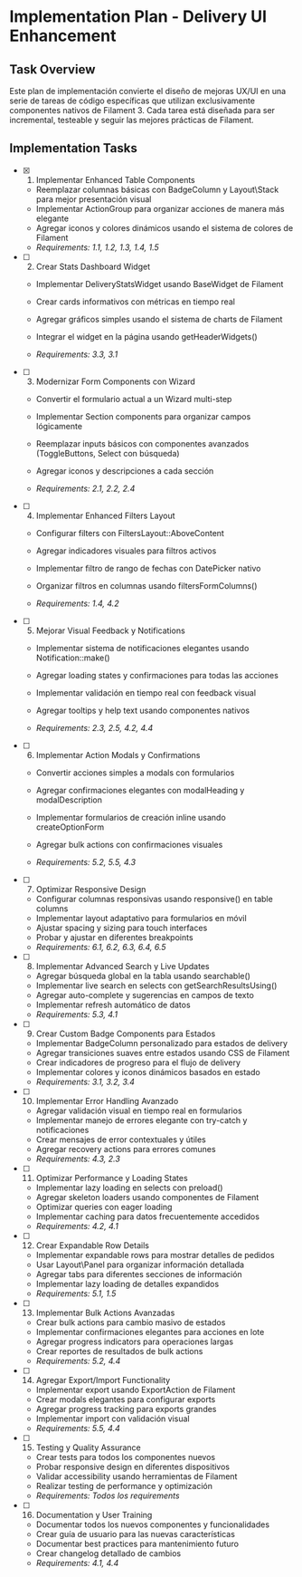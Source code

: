 # Implementation Plan - Delivery UI Enhancement

## Task Overview

Este plan de implementación convierte el diseño de mejoras UX/UI en una serie de tareas de código específicas que utilizan exclusivamente componentes nativos de Filament 3. Cada tarea está diseñada para ser incremental, testeable y seguir las mejores prácticas de Filament.

## Implementation Tasks

- [x] 1. Implementar Enhanced Table Components


  - Reemplazar columnas básicas con BadgeColumn y Layout\Stack para mejor presentación visual
  - Implementar ActionGroup para organizar acciones de manera más elegante
  - Agregar iconos y colores dinámicos usando el sistema de colores de Filament
  - _Requirements: 1.1, 1.2, 1.3, 1.4, 1.5_



- [ ] 2. Crear Stats Dashboard Widget
  - Implementar DeliveryStatsWidget usando BaseWidget de Filament
  - Crear cards informativos con métricas en tiempo real
  - Agregar gráficos simples usando el sistema de charts de Filament


  - Integrar el widget en la página usando getHeaderWidgets()
  - _Requirements: 3.3, 3.1_

- [ ] 3. Modernizar Form Components con Wizard
  - Convertir el formulario actual a un Wizard multi-step



  - Implementar Section components para organizar campos lógicamente
  - Reemplazar inputs básicos con componentes avanzados (ToggleButtons, Select con búsqueda)
  - Agregar iconos y descripciones a cada sección
  - _Requirements: 2.1, 2.2, 2.4_



- [ ] 4. Implementar Enhanced Filters Layout
  - Configurar filters con FiltersLayout::AboveContent
  - Agregar indicadores visuales para filtros activos
  - Implementar filtro de rango de fechas con DatePicker nativo


  - Organizar filtros en columnas usando filtersFormColumns()
  - _Requirements: 1.4, 4.2_

- [ ] 5. Mejorar Visual Feedback y Notifications
  - Implementar sistema de notificaciones elegantes usando Notification::make()


  - Agregar loading states y confirmaciones para todas las acciones
  - Implementar validación en tiempo real con feedback visual
  - Agregar tooltips y help text usando componentes nativos
  - _Requirements: 2.3, 2.5, 4.2, 4.4_




- [ ] 6. Implementar Action Modals y Confirmations
  - Convertir acciones simples a modals con formularios
  - Agregar confirmaciones elegantes con modalHeading y modalDescription
  - Implementar formularios de creación inline usando createOptionForm


  - Agregar bulk actions con confirmaciones visuales
  - _Requirements: 5.2, 5.5, 4.3_

- [ ] 7. Optimizar Responsive Design
  - Configurar columnas responsivas usando responsive() en table columns
  - Implementar layout adaptativo para formularios en móvil
  - Ajustar spacing y sizing para touch interfaces
  - Probar y ajustar en diferentes breakpoints
  - _Requirements: 6.1, 6.2, 6.3, 6.4, 6.5_

- [ ] 8. Implementar Advanced Search y Live Updates
  - Agregar búsqueda global en la tabla usando searchable()
  - Implementar live search en selects con getSearchResultsUsing()
  - Agregar auto-complete y sugerencias en campos de texto
  - Implementar refresh automático de datos
  - _Requirements: 5.3, 4.1_

- [ ] 9. Crear Custom Badge Components para Estados
  - Implementar BadgeColumn personalizado para estados de delivery
  - Agregar transiciones suaves entre estados usando CSS de Filament
  - Crear indicadores de progreso para el flujo de delivery
  - Implementar colores y iconos dinámicos basados en estado
  - _Requirements: 3.1, 3.2, 3.4_

- [ ] 10. Implementar Error Handling Avanzado
  - Agregar validación visual en tiempo real en formularios
  - Implementar manejo de errores elegante con try-catch y notificaciones
  - Crear mensajes de error contextuales y útiles
  - Agregar recovery actions para errores comunes
  - _Requirements: 4.3, 2.3_

- [ ] 11. Optimizar Performance y Loading States
  - Implementar lazy loading en selects con preload()
  - Agregar skeleton loaders usando componentes de Filament
  - Optimizar queries con eager loading
  - Implementar caching para datos frecuentemente accedidos
  - _Requirements: 4.2, 4.1_

- [ ] 12. Crear Expandable Row Details
  - Implementar expandable rows para mostrar detalles de pedidos
  - Usar Layout\Panel para organizar información detallada
  - Agregar tabs para diferentes secciones de información
  - Implementar lazy loading de detalles expandidos
  - _Requirements: 5.1, 1.5_

- [ ] 13. Implementar Bulk Actions Avanzadas
  - Crear bulk actions para cambio masivo de estados
  - Implementar confirmaciones elegantes para acciones en lote
  - Agregar progress indicators para operaciones largas
  - Crear reportes de resultados de bulk actions
  - _Requirements: 5.2, 4.4_

- [ ] 14. Agregar Export/Import Functionality
  - Implementar export usando ExportAction de Filament
  - Crear modals elegantes para configurar exports
  - Agregar progress tracking para exports grandes
  - Implementar import con validación visual
  - _Requirements: 5.5, 4.4_

- [ ] 15. Testing y Quality Assurance
  - Crear tests para todos los componentes nuevos
  - Probar responsive design en diferentes dispositivos
  - Validar accessibility usando herramientas de Filament
  - Realizar testing de performance y optimización
  - _Requirements: Todos los requirements_

- [ ] 16. Documentation y User Training
  - Documentar todos los nuevos componentes y funcionalidades
  - Crear guía de usuario para las nuevas características
  - Documentar best practices para mantenimiento futuro
  - Crear changelog detallado de cambios
  - _Requirements: 4.1, 4.4_
